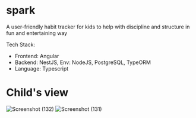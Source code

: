 # spark
A user-friendly habit tracker for kids to help with discipline and structure in fun and entertaining way

Tech Stack:
  - Frontend: Angular
  - Backend: NestJS, Env: NodeJS, PostgreSQL, TypeORM
  - Language: Typescript

# Child's view

![Screenshot (132)](https://github.com/sydykbaeva-a/spark/assets/70724479/507fe777-de04-43c8-a1be-40997f1fe524)
![Screenshot (131)](https://github.com/sydykbaeva-a/spark/assets/70724479/15b13cdb-837e-4776-ab52-a3c8e1b2ce0c)
